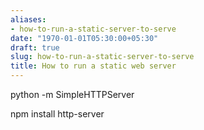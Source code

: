 ```yaml
---
aliases:
- how-to-run-a-static-server-to-serve
date: "1970-01-01T05:30:00+05:30"
draft: true
slug: how-to-run-a-static-server-to-serve
title: How to run a static web server
---
```

python -m SimpleHTTPServer <ip>

npm install http-server